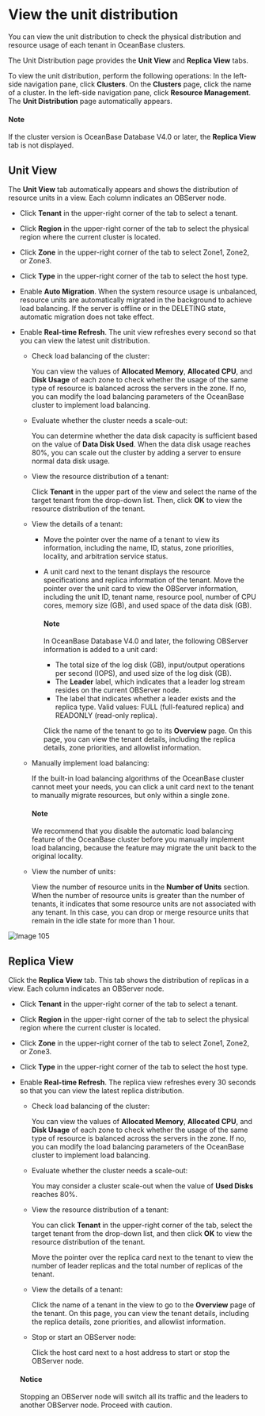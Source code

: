 # View the unit distribution

You can view the unit distribution to check the physical distribution and resource usage of each tenant in OceanBase clusters.

The Unit Distribution page provides the **Unit View** and **Replica View** tabs.

To view the unit distribution, perform the following operations: In the left-side navigation pane, click **Clusters**. On the **Clusters** page, click the name of a cluster. In the left-side navigation pane, click **Resource Management**. The **Unit Distribution** page automatically appears.

<main id="notice" type='explain'>
   <h4>Note</h4>
   <p>If the cluster version is OceanBase Database V4.0 or later, the <strong>Replica View</strong> tab is not displayed. </p>
  </main>

## Unit View

The **Unit View** tab automatically appears and shows the distribution of resource units in a view. Each column indicates an OBServer node.

* Click **Tenant** in the upper-right corner of the tab to select a tenant.

* Click **Region** in the upper-right corner of the tab to select the physical region where the current cluster is located.

* Click **Zone** in the upper-right corner of the tab to select Zone1, Zone2, or Zone3.

* Click **Type** in the upper-right corner of the tab to select the host type.

* Enable **Auto Migration**. When the system resource usage is unbalanced, resource units are automatically migrated in the background to achieve load balancing. If the server is offline or in the DELETING state, automatic migration does not take effect.

* Enable **Real-time Refresh**. The unit view refreshes every second so that you can view the latest unit distribution.

  * Check load balancing of the cluster:

      You can view the values of **Allocated Memory**, **Allocated CPU**, and **Disk Usage** of each zone to check whether the usage of the same type of resource is balanced across the servers in the zone. If no, you can modify the load balancing parameters of the OceanBase cluster to implement load balancing.

  * Evaluate whether the cluster needs a scale-out:

      You can determine whether the data disk capacity is sufficient based on the value of **Data Disk Used**. When the data disk usage reaches 80%, you can scale out the cluster by adding a server to ensure normal data disk usage.

  * View the resource distribution of a tenant:

      Click **Tenant** in the upper part of the view and select the name of the target tenant from the drop-down list. Then, click **OK** to view the resource distribution of the tenant.

  * View the details of a tenant:

    * Move the pointer over the name of a tenant to view its information, including the name, ID, status, zone priorities, locality, and arbitration service status.
    * A unit card next to the tenant displays the resource specifications and replica information of the tenant. Move the pointer over the unit card to view the OBServer information, including the unit ID, tenant name, resource pool, number of CPU cores, memory size (GB), and used space of the data disk (GB).

         <main id="notice" type='explain'>
         <h4>Note</h4>
         <p>In OceanBase Database V4.0 and later, the following OBServer information is added to a unit card:<ul><li>The total size of the log disk (GB), input/output operations per second (IOPS), and used size of the log disk (GB). </li><li>The <b>Leader</b> label, which indicates that a leader log stream resides on the current OBServer node. </li><li>The label that indicates whether a leader exists and the replica type. Valid values: FULL (full-featured replica) and READONLY (read-only replica). </li></ul></p>
         </main>

      Click the name of the tenant to go to its **Overview** page. On this page, you can view the tenant details, including the replica details, zone priorities, and allowlist information.

  * Manually implement load balancing:

      If the built-in load balancing algorithms of the OceanBase cluster cannot meet your needs, you can click a unit card next to the tenant to manually migrate resources, but only within a single zone.

      <main id="notice" type='explain'>
      <h4>Note</h4>
      <p>We recommend that you disable the automatic load balancing feature of the OceanBase cluster before you manually implement load balancing, because the feature may migrate the unit back to the original locality. </p>
      </main>

  * View the number of units:

      View the number of resource units in the **Number of Units** section. When the number of resource units is greater than the number of tenants, it indicates that some resource units are not associated with any tenant. In this case, you can drop or merge resource units that remain in the idle state for more than 1 hour.

![Image 105](https://obbusiness-private.oss-cn-shanghai.aliyuncs.com/doc/img/ocp/420/420-en/%E6%9F%A5%E7%9C%8Bunit%E6%95%B0%E9%87%8F.png)

## Replica View

Click the **Replica View** tab. This tab shows the distribution of replicas in a view. Each column indicates an OBServer node.

* Click **Tenant** in the upper-right corner of the tab to select a tenant.

* Click **Region** in the upper-right corner of the tab to select the physical region where the current cluster is located.

* Click **Zone** in the upper-right corner of the tab to select Zone1, Zone2, or Zone3.

* Click **Type** in the upper-right corner of the tab to select the host type.

* Enable **Real-time Refresh**. The replica view refreshes every 30 seconds so that you can view the latest replica distribution.

  * Check load balancing of the cluster:

      You can view the values of **Allocated Memory**, **Allocated CPU**, and **Disk Usage** of each zone to check whether the usage of the same type of resource is balanced across the servers in the zone. If no, you can modify the load balancing parameters of the OceanBase cluster to implement load balancing.

  * Evaluate whether the cluster needs a scale-out:

      You may consider a cluster scale-out when the value of **Used Disks** reaches 80%.

  * View the resource distribution of a tenant:

      You can click **Tenant** in the upper-right corner of the tab, select the target tenant from the drop-down list, and then click **OK** to view the resource distribution of the tenant.

      Move the pointer over the replica card next to the tenant to view the number of leader replicas and the total number of replicas of the tenant.

  * View the details of a tenant:

      Click the name of a tenant in the view to go to the **Overview** page of the tenant. On this page, you can view the tenant details, including the replica details, zone priorities, and allowlist information.

  * Stop or start an OBServer node:

      Click the host card next to a host address to start or stop the OBServer node.

   <main id="notice" type='notice'>
   <h4>Notice</h4>
   <p>Stopping an OBServer node will switch all its traffic and the leaders to another OBServer node. Proceed with caution. </p>
   </main>
